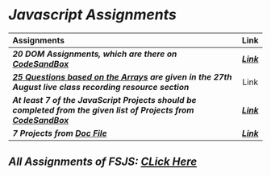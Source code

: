 # _Javascript Assignments_

| Assignments | Link |
| :- | :---: |
| _**20 DOM Assignments, which are there on [CodeSandBox](https://codesandbox.io/s/dom-fsjs-fr34h2)**_ | _**[Link](https://github.com/anupam-k/Javascript-DOM-Assignments)**_ |
| _**[25 Questions based on the Arrays](https://docs.google.com/document/d/1qMkflj5wUJi4nAsh7j13qsKAThBAg-E3ZarEGgHzDl8/) are given in the 27th August live class recording resource section**_ | Link |
| _**At least 7 of the JavaScript Projects should be completed from the given list of Projects from [CodeSandBox](https://codesandbox.io/s/js-assignments-fsjs-3g8p6n)**_ | _**[Link](https://github.com/anupam-k/Javascript-Codesandbox-Projects)**_ |
| _**7 Projects from [Doc File](https://drive.google.com/file/d/1_1xoly9lYjNYDHWgMn_2zIxkAqfczqTN/view?usp=sharing)**_ | _**[Link](https://github.com/anupam-k/Javascript-Doc-File-Projects)**_ |

## _All Assignments of FSJS:_ _[CLick Here](https://docs.google.com/document/d/1QM5cuXBVFtmj9llNL0bZNYYl4Tob4vNV-bRpVHvqStk/)_
